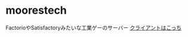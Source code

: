 # moorestech
FactorioやSatisfactoryみたいな工業ゲーのサーバー
[クライアントはこっち](https://github.com/sakastudio/moorestech_client)
